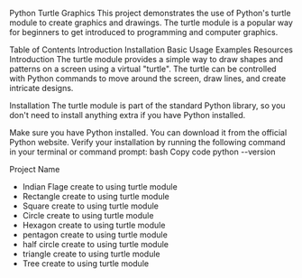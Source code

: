 Python Turtle Graphics
This project demonstrates the use of Python's turtle module to create graphics and drawings. The turtle module is a popular way for beginners to get introduced to programming and computer graphics.

Table of Contents
Introduction
Installation
Basic Usage
Examples
Resources
Introduction
The turtle module provides a simple way to draw shapes and patterns on a screen using a virtual "turtle". The turtle can be controlled with Python commands to move around the screen, draw lines, and create intricate designs.

Installation
The turtle module is part of the standard Python library, so you don't need to install anything extra if you have Python installed.

Make sure you have Python installed. You can download it from the official Python website.
Verify your installation by running the following command in your terminal or command prompt:
bash
Copy code
python --version

Project Name 
- Indian Flage create to using turtle module
- Rectangle create to using turtle module
- Square create to using turtle module
- Circle create to using turtle module
- Hexagon create to using turtle module
- pentagon create to using turtle module
- half circle create to using turtle module
- triangle create to using turtle module
- Tree create to using turtle module
